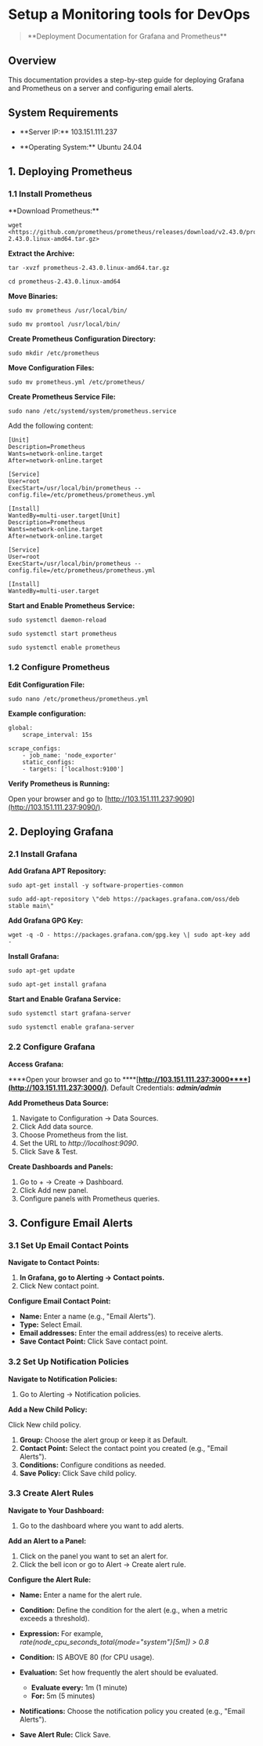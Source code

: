 # Setup a Monitoring tools for DevOps

> \*\*Deployment Documentation for Grafana and Prometheus\*\*

## Overview

This documentation provides a step-by-step guide for deploying Grafana
and Prometheus on a server and configuring email alerts.

## System Requirements

- \*\*Server IP:\*\* 103.151.111.237

- \*\*Operating System:\*\* Ubuntu 24.04

## 1. Deploying Prometheus

### 1.1 Install Prometheus

*\*Download Prometheus:\*\*

	wget
	<https://github.com/prometheus/prometheus/releases/download/v2.43.0/prometheus-2.43.0.linux-amd64.tar.gz>

**Extract the Archive:**

	tar -xvzf prometheus-2.43.0.linux-amd64.tar.gz

	cd prometheus-2.43.0.linux-amd64

**Move Binaries:**

	sudo mv prometheus /usr/local/bin/

	sudo mv promtool /usr/local/bin/

**Create Prometheus Configuration Directory:**

	sudo mkdir /etc/prometheus

**Move Configuration Files:**

	sudo mv prometheus.yml /etc/prometheus/

**Create Prometheus Service File:**

	sudo nano /etc/systemd/system/prometheus.service

Add the following content:

	[Unit]
	Description=Prometheus
	Wants=network-online.target
	After=network-online.target

	[Service]
	User=root
	ExecStart=/usr/local/bin/prometheus --config.file=/etc/prometheus/prometheus.yml

	[Install]
	WantedBy=multi-user.target[Unit]
	Description=Prometheus
	Wants=network-online.target
	After=network-online.target

	[Service]
	User=root
	ExecStart=/usr/local/bin/prometheus --config.file=/etc/prometheus/prometheus.yml

	[Install]
	WantedBy=multi-user.target

**Start and Enable Prometheus Service:**

	sudo systemctl daemon-reload

	sudo systemctl start prometheus

	sudo systemctl enable prometheus

### 1.2 Configure Prometheus

****Edit Configuration File:****

	sudo nano /etc/prometheus/prometheus.yml

**Example configuration:**

	global:
  		scrape_interval: 15s

	scrape_configs:
  		- job_name: 'node_exporter'
    	static_configs:
		- targets: ['localhost:9100']

**Verify Prometheus is Running:**

Open your browser and go to
	[http://103.151.111.237:9090](http://103.151.111.237:9090/).

## 2. Deploying Grafana

### 2.1 Install Grafana

**Add Grafana APT Repository:**

	sudo apt-get install -y software-properties-common

	sudo add-apt-repository \"deb https://packages.grafana.com/oss/deb
	stable main\"

**Add Grafana GPG Key:**

	wget -q -O - https://packages.grafana.com/gpg.key \| sudo apt-key add -

**Install Grafana:**

	sudo apt-get update

	sudo apt-get install grafana

**Start and Enable Grafana Service:**

	sudo systemctl start grafana-server

	sudo systemctl enable grafana-server

### 2.2 Configure Grafana

****Access Grafana:****

****Open your browser and go to
****[****http://103.151.111.237:3000****](http://103.151.111.237:3000/)****.
Default Credentials: *****admin/admin*****

**Add Prometheus Data Source:**

1.  Navigate to Configuration -\> Data Sources.
2.  Click Add data source.
3.  Choose Prometheus from the list.
4.  Set the URL to *http://localhost:9090*.
5.  Click Save & Test.

**Create Dashboards and Panels:**

1.  Go to + -\> Create -\> Dashboard.
2.  Click Add new panel.
3.  Configure panels with Prometheus queries.

## ****3. Configure Email Alerts****

### ****3.1 Set Up Email Contact Points****

**Navigate to Contact Points:**

1.  ****In Grafana, go to Alerting -\> Contact points.****
2.  Click New contact point.

**Configure Email Contact Point:**

-   **Name:** Enter a name (e.g., \"Email Alerts\").
-   **Type:** Select Email.
-   **Email addresses:** Enter the email address(es) to receive alerts.
-   **Save Contact Point:** Click Save contact point.

### 3.2 Set Up Notification Policies

**Navigate to Notification Policies:**

1.  Go to Alerting -\> Notification policies.

**Add a New Child Policy:**

Click New child policy.

1.  **Group:** Choose the alert group or keep it as Default.
2.  **Contact Point:** Select the contact point you created (e.g.,
    \"Email Alerts\").
3.  **Conditions:** Configure conditions as needed.
4.  **Save Policy:** Click Save child policy.

### 3.3 Create Alert Rules

**Navigate to Your Dashboard:**

1.  Go to the dashboard where you want to add alerts.

**Add an Alert to a Panel:**

1.  Click on the panel you want to set an alert for.
2.  Click the bell icon or go to Alert -\> Create alert rule.

**Configure the Alert Rule:**

-   **Name:** Enter a name for the alert rule.

-   **Condition:** Define the condition for the alert (e.g., when a
    metric exceeds a threshold).

-   **Expression:** For example,
    *rate(node_cpu_seconds_total{mode=\"system\"}\[5m\]) \> 0.8*

-   **Condition:** IS ABOVE 80 (for CPU usage).

-   **Evaluation:** Set how frequently the alert should be evaluated.

    -   **Evaluate every:** 1m (1 minute)
    -   **For:** 5m (5 minutes)

-   **Notifications:** Choose the notification policy you created (e.g.,
    \"Email Alerts\").

-   **Save Alert Rule:** Click Save.
